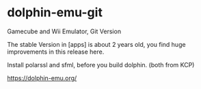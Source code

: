 # dolphin-emu-git
Gamecube and Wii Emulator, Git Version 

The stable Version in [apps] is about 2 years old, you find huge improvements in this release here.

Install polarssl and sfml, before you build dolphin. (both from KCP)

https://dolphin-emu.org/ 
